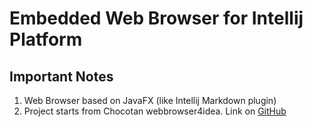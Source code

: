 Embedded Web Browser for Intellij Platform
==========================================

## Important Notes
1. Web Browser based on JavaFX (like Intellij Markdown plugin)
2. Project starts from Chocotan webbrowser4idea. Link on <a href="https://github.com/chocotan/webbrowser4idea">GitHub</a>

